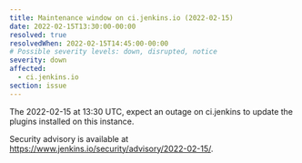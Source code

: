 ```yaml
---
title: Maintenance window on ci.jenkins.io (2022-02-15)
date: 2022-02-15T13:30:00-00:00
resolved: true
resolvedWhen: 2022-02-15T14:45:00-00:00
# Possible severity levels: down, disrupted, notice
severity: down
affected:
  - ci.jenkins.io
section: issue
---
```


The 2022-02-15 at 13:30 UTC, expect an outage on ci.jenkins to update the plugins installed on this instance.

Security advisory is available at <https://www.jenkins.io/security/advisory/2022-02-15/>.
